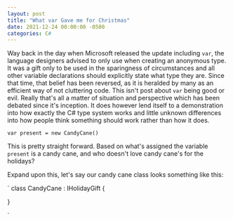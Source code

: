 ```yaml
---
layout: post
title: "What var Gave me for Christmas"
date: 2021-12-24 00:00:00 -0500
categories: C#
---
```


Way back in the day when Microsoft released the update including `var`, the language designers advised to only use when creating an anonymous type. It was a gift only to be used in the sparingness of circumstances and all other variable declarations should explicitly state what type they are. Since that time, that belief has been reversed, as it is heralded by many as an efficient way of not cluttering code. This isn't post about `var` being good or evil. Really that's all a matter of situation and perspective which has been debated since it's inception. It does however lend itself to a demonstration into how exactly the C# type system works and little unknown differences into how people think something should work rather than how it does.

`var present = new CandyCane()`

This is pretty straight forward. Based on what's assigned the variable `present` is a candy cane, and who doesn't love candy cane's for the holidays?

Expand upon this, let's say our candy cane class looks something like this:

`
class CandyCane : IHolidayGift
{

}

`
